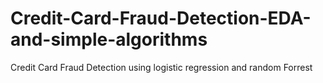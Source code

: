 # Credit-Card-Fraud-Detection-EDA-and-simple-algorithms
Credit Card Fraud Detection using logistic regression and random Forrest
